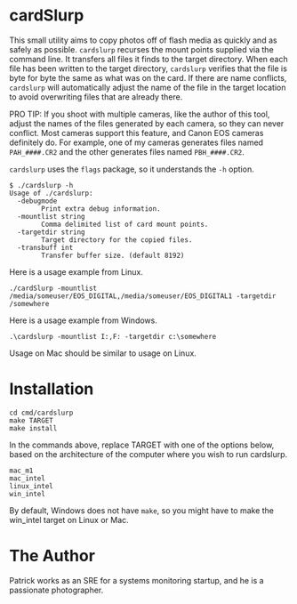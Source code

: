 # cardSlurp

This small utility aims to copy photos off of flash media as quickly and as
safely as possible.  `cardslurp` recurses the mount points supplied via the
command line.  It transfers all files it finds to the target directory.  When
each file has been written to the target directory, `cardslurp` verifies that
the file is byte for byte the same as what was on the card.  If there are name
conflicts, `cardslurp` will automatically adjust the name of the file in the
target location to avoid overwriting files that are already there.

PRO TIP: If you shoot with multiple cameras, like the author of this tool,
adjust the names of the files generated by each camera, so they can never
conflict.  Most cameras support this feature, and Canon EOS cameras definitely
do.  For example, one of my cameras generates files named `PAH_####.CR2` and the
other generates files named `PBH_####.CR2`.

`cardslurp` uses the `flags` package, so it understands the `-h` option.

```
$ ./cardslurp -h
Usage of ./cardslurp:
  -debugmode
        Print extra debug information.
  -mountlist string
        Comma delimited list of card mount points.
  -targetdir string
        Target directory for the copied files.
  -transbuff int
        Transfer buffer size. (default 8192)
```

Here is a usage example from Linux.

```
./cardSlurp -mountlist /media/someuser/EOS_DIGITAL,/media/someuser/EOS_DIGITAL1 -targetdir /somewhere
```

Here is a usage example from Windows.

```
.\cardslurp -mountlist I:,F: -targetdir c:\somewhere
```

Usage on Mac should be similar to usage on Linux.

# Installation

```
cd cmd/cardslurp
make TARGET
make install
```

In the commands above, replace TARGET with one of the options below, based on
the architecture of the computer where you wish to run cardslurp.

```
mac_m1
mac_intel
linux_intel
win_intel
```

By default, Windows does not have `make`, so you might have to make the
win_intel target on Linux or Mac.

# The Author

Patrick works as an SRE for a systems monitoring startup, and he is a passionate
photographer.
